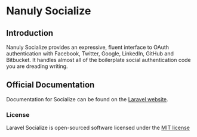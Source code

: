 # Nanuly Socialize

## Introduction

Nanuly Socialize provides an expressive, fluent interface to OAuth authentication with Facebook, Twitter, Google, LinkedIn, GitHub and Bitbucket. It handles almost all of the boilerplate social authentication code you are dreading writing.

## Official Documentation

Documentation for Socialize can be found on the [Laravel website](http://laravel.com/docs/authentication#social-authentication).

### License

Laravel Socialize is open-sourced software licensed under the [MIT license](http://opensource.org/licenses/MIT)

